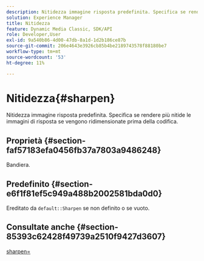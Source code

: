 ```yaml
---
description: Nitidezza immagine risposta predefinita. Specifica se rendere più nitide le immagini di risposta se vengono ridimensionate prima della codifica.
solution: Experience Manager
title: Nitidezza
feature: Dynamic Media Classic, SDK/API
role: Developer,User
exl-id: 9a540b86-4d00-47db-8a1d-1d2b186ce87b
source-git-commit: 206e4643e3926cb85b4be2189743578f88180be7
workflow-type: tm+mt
source-wordcount: '53'
ht-degree: 11%

---
```


# Nitidezza{#sharpen}

Nitidezza immagine risposta predefinita. Specifica se rendere più nitide le immagini di risposta se vengono ridimensionate prima della codifica.

## Proprietà {#section-faf57183efa0456fb37a7803a9486248}

Bandiera.

## Predefinito {#section-e6f1f81ef5c949a488b2002581bda0d0}

Ereditato da `default::Sharpen` se non definito o se vuoto.

## Consultate anche {#section-85393c62428f49739a2510f9427d3607}

[sharpen=](../../../../../ir-api/http-protocol/image-rendering-api-ref/c-ir-http-protocol-ref/c-ir-http-protocol-command-reference/r-ir-http-sharpen.md#reference-13034d22d176483cb99ccafc2a4f6a6e)
